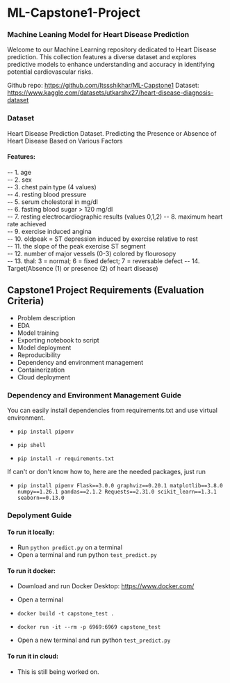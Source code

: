 # ML-Capstone1-Project

### Machine Leaning Model for Heart Disease Prediction 

Welcome to our Machine Learning repository dedicated to Heart Disease prediction. This collection features a diverse dataset and explores predictive models to enhance understanding and accuracy in identifying potential cardiovascular risks.

Github repo: https://github.com/Itssshikhar/ML-Capstone1
Dataset: https://www.kaggle.com/datasets/utkarshx27/heart-disease-diagnosis-dataset

### Dataset

Heart Disease Prediction Dataset. Predicting the Presence or Absence of Heart Disease Based on Various Factors

#### Features:

  -- 1. age       
  -- 2. sex       
  -- 3. chest pain type  (4 values)       
  -- 4. resting blood pressure  
  -- 5. serum cholestoral in mg/dl      
  -- 6. fasting blood sugar > 120 mg/dl       
  -- 7. resting electrocardiographic results  (values 0,1,2) 
  -- 8. maximum heart rate achieved  
  -- 9. exercise induced angina    
  -- 10. oldpeak = ST depression induced by exercise relative to rest   
  -- 11. the slope of the peak exercise ST segment     
  -- 12. number of major vessels (0-3) colored by flourosopy        
  -- 13. thal: 3 = normal; 6 = fixed defect; 7 = reversable defect
  -- 14. Target(Absence (1) or presence (2) of heart disease) 

## Capstone1 Project Requirements (Evaluation Criteria)

- Problem description
- EDA
- Model training
- Exporting notebook to script
- Model deployment
- Reproducibility
- Dependency and environment management
- Containerization
- Cloud deployment

### Dependency and Environment Management Guide

You can easily install dependencies from requirements.txt and use virtual environment.

- `pip install pipenv`

- `pip shell`

- `pip install -r requirements.txt`

If can't or don't know how to, here are the needed packages, just run

- `pip install pipenv Flask==3.0.0
graphviz==0.20.1
matplotlib==3.8.0
numpy==1.26.1
pandas==2.1.2
Requests==2.31.0
scikit_learn==1.3.1
seaborn==0.13.0`

### Depolyment Guide

#### To run it locally:

- Run `python predict.py` on a terminal
- Open a terminal and run python `test_predict.py`

#### To run it docker:

- Download and run Docker Desktop: https://www.docker.com/

- Open a terminal

- `docker build -t capstone_test .`

- `docker run -it --rm -p 6969:6969 capstone_test`

- Open a new terminal and run python `test_predict.py`

#### To run it in cloud:

- This is still being worked on.
